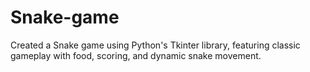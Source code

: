# Snake-game
Created a Snake game using Python's Tkinter library, featuring classic gameplay with food, scoring, and dynamic snake movement.
